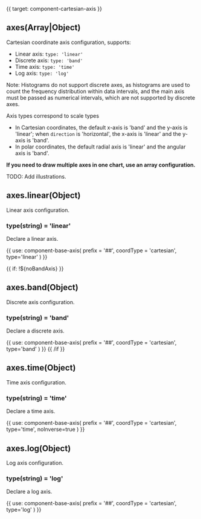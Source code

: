 {{ target: component-cartesian-axis }}

<!-- Cartesian coordinate axis configuration -->
<!-- ICartesianAxisSpec -->

## axes(Array|Object)

Cartesian coordinate axis configuration, supports:

- Linear axis: `type: 'linear'`
- Discrete axis: `type: 'band'`
- Time axis: `type: 'time'`
- Log axis: `type: 'log'`

Note: Histograms do not support discrete axes, as histograms are used to count the frequency distribution within data intervals, and the main axis must be passed as numerical intervals, which are not supported by discrete axes.

Axis types correspond to scale types

- In Cartesian coordinates, the default x-axis is 'band' and the y-axis is 'linear'; when `direction` is 'horizontal', the x-axis is 'linear' and the y-axis is 'band'.
- In polar coordinates, the default radial axis is 'linear' and the angular axis is 'band'.

**If you need to draw multiple axes in one chart, use an array configuration.**

TODO: Add illustrations.

## axes.linear(Object)

Linear axis configuration.

### type(string) = 'linear'

Declare a linear axis.

{{ use: component-base-axis(
  prefix = '##',
  coordType = 'cartesian',
  type='linear'
) }}

{{ if: !${noBandAxis} }}
## axes.band(Object)

Discrete axis configuration.

### type(string) = 'band'

Declare a discrete axis.

{{ use: component-base-axis(
  prefix = '##',
  coordType = 'cartesian',
  type='band'
) }}
{{ /if }}

## axes.time(Object)

Time axis configuration.

### type(string) = 'time'

Declare a time axis.

{{ use: component-base-axis(
  prefix = '##',
  coordType = 'cartesian',
  type='time',
  noInverse=true
) }}

## axes.log(Object)

Log axis configuration.

### type(string) = 'log'

Declare a log axis.

{{ use: component-base-axis(
  prefix = '##',
  coordType = 'cartesian',
  type='log'
) }}
